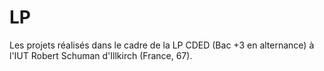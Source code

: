 # LP
Les projets réalisés dans le cadre de la LP CDED (Bac +3 en alternance) à l'IUT Robert Schuman d'Illkirch (France, 67).
